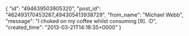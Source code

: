  {
   "id": "494639503905320",
   "post_id": "462493170453287_494305413938729",
   "from_name": "Michael Webb",
   "message": "I choked on my coffee whilst consuming [9]. :D",
   "created_time": "2013-03-21T14:18:35+0000"
 }
